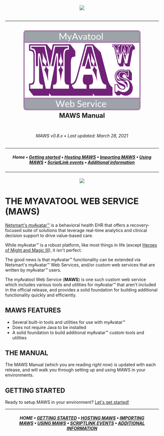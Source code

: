 ﻿<!-- 220328.094653 -->

<h6 align="center">

  <img src="https://img.shields.io/badge/WARNING:-THIS%20IS%20BETA%20SOFTWARE-%23990000?style=for-the-badge">
  
</h6>

***

<h2 align="center">

  <img src="../../resource/image/logo/MAWS-logo-512x350.png" alt="MyAvatool Web Service logo" width="384">
  <br>MAWS Manual
  <br>
  <br>

</h2>

<h6 align="center">

  MAWS v0.8.x&nbsp;&bull;&nbsp;Last updated: March 28, 2021

</h6>

***

<h5 align="center">

  Home&nbsp;&bull;&nbsp;[Getting started](manual-getting-started.md)&nbsp;&bull;&nbsp;[Hosting MAWS](manual-hosting-maws.md)&nbsp;&bull;&nbsp;[Importing MAWS](manual-importing-maws.md)&nbsp;&bull;&nbsp;[Using MAWS](manual-using-maws.md)&nbsp;&bull;&nbsp;[ScriptLink events](manual-scriptlink-events.md)&nbsp;&bull;&nbsp;[Additional information](manual-additional-information.md)

</h5>

***

<h6 align="center">

  <img src="https://img.shields.io/badge/WARNING:-THIS%20IS%20BETA%20SOFTWARE-%23990000?style=for-the-badge">
  
</h6>

# THE MYAVATOOL WEB SERVICE (MAWS)
[Netsmart's myAvatar™](https://www.ntst.com/Solutions-and-Services/Offerings/myAvatar) is a behavioral health EHR that offers a recovery-focused suite of solutions that leverage real-time analytics and clinical decision support to drive value-based care.

While myAvatar™ is a robust platform, like most things in life (except [Heroes of Might and Magic III](https://www.gog.com/game/heroes_of_might_and_magic_3_complete_edition)), it isn't perfect.

The good news is that myAvatar™ functionality can be extended via Netsmart's myAvatar™ Web Services, and/or custom web services that are written by myAvatar™ users.

The myAvatool Web Service (**MAWS**) is one such custom web service which includes various tools and utilities for myAvatar™ that aren't included in the official release, and provides a solid foundation for building additional functionality quickly and efficiently.

## MAWS FEATURES
* Several built-in tools and utilities for use with myAvatar™
* Does not require Java to be installed
* A solid foundation to build additional myAvatar™ custom tools and utilities

## THE MANUAL
The MAWS Manual (which you are reading *right now*) is updated with each release, and will walk you through setting up and using MAWS in your environments.

## GETTING STARTED
Ready to setup MAWS in your environment? [Let's get started!](manual-getting-started.md)
***

<h5 align="center">

  HOME&nbsp;&bull;&nbsp;[GETTING STARTED](manual-getting-started.md)&nbsp;&bull;&nbsp;[HOSTING MAWS](manual-hosting-maws.md)&nbsp;&bull;&nbsp;[IMPORTING MAWS](manual-importing-maws.md)&nbsp;&bull;&nbsp;[USING MAWS](manual-using-maws.md)&nbsp;&bull;&nbsp;[SCRIPTLINK EVENTS](manual-scriptlink-events.md)&nbsp;&bull;&nbsp;[ADDITIONAL INFORMATION](manual-additional-information.md)

</h5>